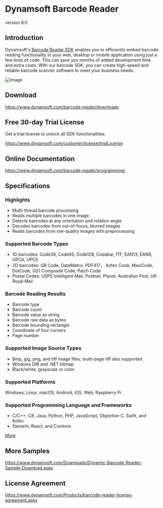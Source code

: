 # Dynamsoft Barcode Reader

version 8.0

## Introduction
 Dynamsoft's [Barcode Reader SDK](https://www.dynamsoft.com/Products/Dynamic-Barcode-Reader.aspx) enables you to efficiently embed barcode reading functionality in your web, desktop or mobile application using just a few lines of code. This can save you months of added development time and extra costs. With our barcode SDK, you can create high-speed and reliable barcode scanner software to meet your business needs.

![image](https://www.dynamsoft.com/CustomerPortal/images/upload/sc-80-Read-barcode-from-scanner-webcam-and-files.PNG)

## Download

https://www.dynamsoft.com/barcode-reader/downloads

## Free 30-day Trial License
Get a trial license to unlock all SDK functionalities.

https://www.dynamsoft.com/customer/license/trialLicense


## Online Documentation

https://www.dynamsoft.com/barcode-reader/programming/

## Specifications

### Highlights
- Multi-thread barcode processing
- Reads multiple barcodes in one image
- Detects barcodes at any orientation and rotation angle
- Decodes barcodes from out-of-focus, blurred images
- Reads barcodes from low-quality images with preprocessing

### Supported Barcode Types
- 1D barcodes: Code39, Code93, Code128, Codabar, ITF, EAN13, EAN8, UPCA, UPCE
- 2D barcodes: QR Code, DataMatrix, PDF417， Aztec Code, MaxiCode, DotCode, GS1 Composite Code, Patch Code
- Postal Codes: USPS Intelligent Mail, Postnet, Planet, Australian Post, UK Royal Mail

### Barcode Reading Results
- Barcode type
- Barcode count
- Barcode value as string
- Barcode raw data as bytes
- Barcode bounding rectangle
- Coordinate of four corners
- Page number

### Supported Image Source Types
- Bmp, jpg, png, and tiff image files; multi-page tiff also supported
- Windows DIB and .NET bitmap
- Black/white, grayscale or color

### Supported Platforms
Windows, Linux, macOS, Android, iOS, Web, Raspberry Pi

### Supported Programming Language and Frameworks
- C/C++, C#, Java, Python, PHP, JavaScript, Objective-C, Swfit, and Kotlin
- Xamarin, React, and Cordova

[More](https://www.dynamsoft.com/Products/Dynamic-Barcode-Reader-Feature.aspx)

## More Samples
https://www.dynamsoft.com/Downloads/Dynamic-Barcode-Reader-Sample-Download.aspx

## License Agreement
https://www.dynamsoft.com/Products/barcode-reader-license-agreement.aspx

